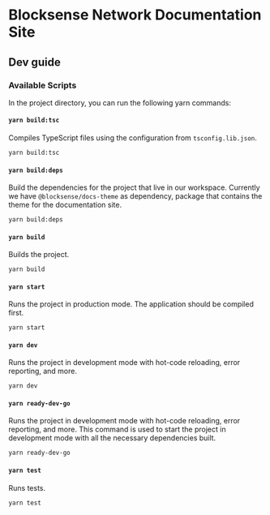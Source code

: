 # Blocksense Network Documentation Site

## Dev guide

### Available Scripts

In the project directory, you can run the following yarn commands:

#### `yarn build:tsc`

Compiles TypeScript files using the configuration from `tsconfig.lib.json`.

```sh
yarn build:tsc
```

#### `yarn build:deps`

Build the dependencies for the project that live in our workspace. Currently we have `@blocksense/docs-theme` as dependency, package that contains the theme for the documentation site.

```sh
yarn build:deps
```

#### `yarn build`

Builds the project.

```sh
yarn build
```

#### `yarn start`

Runs the project in production mode. The application should be compiled first.

```sh
yarn start
```

#### `yarn dev`

Runs the project in development mode with hot-code reloading, error reporting, and more.

```sh
yarn dev
```

#### `yarn ready-dev-go`

Runs the project in development mode with hot-code reloading, error reporting, and more. This command is used to start the project in development mode with all the necessary dependencies built.

```sh
yarn ready-dev-go
```

#### `yarn test`

Runs tests.

```sh
yarn test
```
